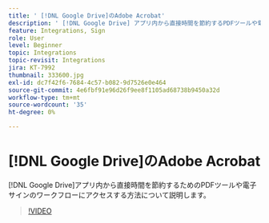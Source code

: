 ```yaml
---
title: ' [!DNL Google Drive]のAdobe Acrobat'
description: ' [!DNL Google Drive] アプリ内から直接時間を節約するPDFツールや電子サインワークフローにアクセス'
feature: Integrations, Sign
role: User
level: Beginner
topic: Integrations
topic-revisit: Integrations
jira: KT-7992
thumbnail: 333600.jpg
exl-id: dc7f42f6-7684-4c57-b082-9d7526e0e464
source-git-commit: 4e6fbf91e96d26f9ee8f1105ad68738b9450a32d
workflow-type: tm+mt
source-wordcount: '35'
ht-degree: 0%

---
```


# [!DNL Google Drive]のAdobe Acrobat

[!DNL Google Drive]アプリ内から直接時間を節約するためのPDFツールや電子サインのワークフローにアクセスする方法について説明します。

>[!VIDEO](https://video.tv.adobe.com/v/333600?quality=12&learn=on&hidetitle=true)

